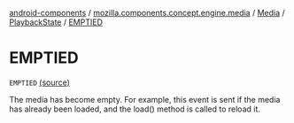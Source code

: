 [android-components](../../../index.md) / [mozilla.components.concept.engine.media](../../index.md) / [Media](../index.md) / [PlaybackState](index.md) / [EMPTIED](./-e-m-p-t-i-e-d.md)

# EMPTIED

`EMPTIED` [(source)](https://github.com/mozilla-mobile/android-components/blob/master/components/concept/engine/src/main/java/mozilla/components/concept/engine/media/Media.kt#L182)

The media has become empty. For example, this event is sent if the media has already been loaded, and the
load() method is called to reload it.

